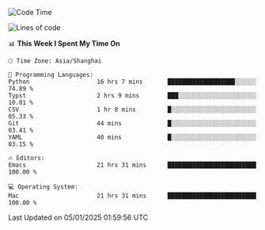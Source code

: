 <!--START_SECTION:waka-->
![Code Time](http://img.shields.io/badge/Code%20Time-2%2C443%20hrs%2013%20mins-blue)

![Lines of code](https://img.shields.io/badge/From%20Hello%20World%20I%27ve%20Written-309.9%20thousand%20lines%20of%20code-blue)

📊 **This Week I Spent My Time On** 

```text
🕑︎ Time Zone: Asia/Shanghai

💬 Programming Languages: 
Python                   16 hrs 7 mins       ███████████████████░░░░░░   74.89 % 
Typst                    2 hrs 9 mins        ███░░░░░░░░░░░░░░░░░░░░░░   10.01 % 
CSV                      1 hr 8 mins         █░░░░░░░░░░░░░░░░░░░░░░░░   05.33 % 
Git                      44 mins             █░░░░░░░░░░░░░░░░░░░░░░░░   03.41 % 
YAML                     40 mins             █░░░░░░░░░░░░░░░░░░░░░░░░   03.15 % 

🔥 Editors: 
Emacs                    21 hrs 31 mins      █████████████████████████   100.00 % 

💻 Operating System: 
Mac                      21 hrs 31 mins      █████████████████████████   100.00 % 
```


 Last Updated on 05/01/2025 01:59:56 UTC
<!--END_SECTION:waka-->
